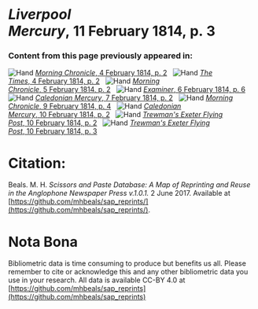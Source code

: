 # *Liverpool Mercury*, 11 February 1814, p. 3  
  
### Content from this page previously appeared in:  
![Hand](http://scissorsandpaste.net/wp-content/uploads/2017/06/smallhandpointer.png) [*Morning Chronicle*, 4 February 1814, p. 2](https://mhbeals.github.io/sap_html/Morning-Chronicle/Morning-Chronicle-4-February-1814-p-2)  
![Hand](http://scissorsandpaste.net/wp-content/uploads/2017/06/smallhandpointer.png) [*The Times*, 4 February 1814, p. 2](https://mhbeals.github.io/sap_html/The-Times/The-Times-4-February-1814-p-2)  
![Hand](http://scissorsandpaste.net/wp-content/uploads/2017/06/smallhandpointer.png) [*Morning Chronicle*, 5 February 1814, p. 2](https://mhbeals.github.io/sap_html/Morning-Chronicle/Morning-Chronicle-5-February-1814-p-2)  
![Hand](http://scissorsandpaste.net/wp-content/uploads/2017/06/smallhandpointer.png) [*Examiner*, 6 February 1814, p. 6](https://mhbeals.github.io/sap_html/Examiner/Examiner-6-February-1814-p-6)  
![Hand](http://scissorsandpaste.net/wp-content/uploads/2017/06/smallhandpointer.png) [*Caledonian Mercury*, 7 February 1814, p. 2](https://mhbeals.github.io/sap_html/Caledonian-Mercury/Caledonian-Mercury-7-February-1814-p-2)  
![Hand](http://scissorsandpaste.net/wp-content/uploads/2017/06/smallhandpointer.png) [*Morning Chronicle*, 9 February 1814, p. 4](https://mhbeals.github.io/sap_html/Morning-Chronicle/Morning-Chronicle-9-February-1814-p-4)  
![Hand](http://scissorsandpaste.net/wp-content/uploads/2017/06/smallhandpointer.png) [*Caledonian Mercury*, 10 February 1814, p. 2](https://mhbeals.github.io/sap_html/Caledonian-Mercury/Caledonian-Mercury-10-February-1814-p-2)  
![Hand](http://scissorsandpaste.net/wp-content/uploads/2017/06/smallhandpointer.png) [*Trewman's Exeter Flying Post*, 10 February 1814, p. 2](https://mhbeals.github.io/sap_html/Trewman's-Exeter-Flying-Post/Trewman's-Exeter-Flying-Post-10-February-1814-p-2)  
![Hand](http://scissorsandpaste.net/wp-content/uploads/2017/06/smallhandpointer.png) [*Trewman's Exeter Flying Post*, 10 February 1814, p. 3](https://mhbeals.github.io/sap_html/Trewman's-Exeter-Flying-Post/Trewman's-Exeter-Flying-Post-10-February-1814-p-3)  


# Citation: 

Beals. M. H. *Scissors and Paste Database: A Map of Reprinting and Reuse in the Anglophone Newspaper Press v.1.0.1.* 2 June 2017. Available at [https://github.com/mhbeals/sap_reprints/](https://github.com/mhbeals/sap_reprints/). 

# Nota Bona

Bibliometric data is time consuming to produce but benefits us all. Please remember to cite or acknowledge this and any other bibliometric data you use in your research. All data is available CC-BY 4.0 at [https://github.com/mhbeals/sap_reprints](https://github.com/mhbeals/sap_reprints)